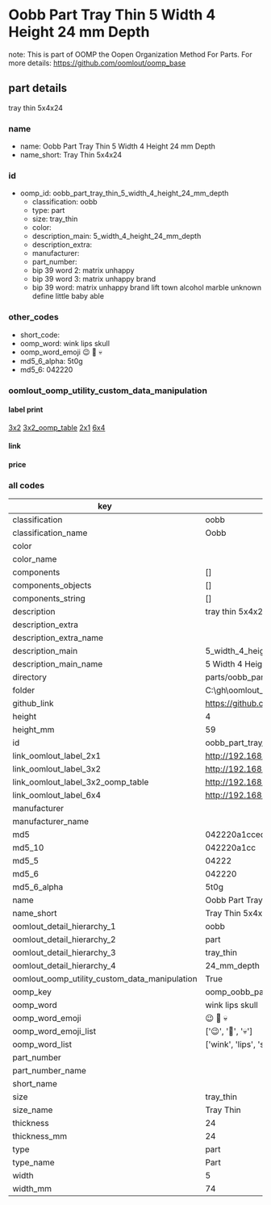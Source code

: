 # Oobb Part Tray Thin 5 Width 4 Height 24 mm Depth  

note: This is part of OOMP the Oopen Organization Method For Parts. For more details: https://github.com/oomlout/oomp_base

##  part details
  



tray thin 5x4x24



### name
* name: Oobb Part Tray Thin 5 Width 4 Height 24 mm Depth
* name_short: Tray Thin 5x4x24 
### id
* oomp_id: oobb_part_tray_thin_5_width_4_height_24_mm_depth
  * classification: oobb
  * type: part
  * size: tray_thin
  * color: 
  * description_main: 5_width_4_height_24_mm_depth
  * description_extra: 
  * manufacturer: 
  * part_number: 
  * bip 39 word 2: matrix unhappy
  * bip 39 word 3: matrix unhappy brand
  * bip 39 word: matrix unhappy brand lift town alcohol marble unknown define little baby able

### other_codes
* short_code: 
* oomp_word: wink lips skull
* oomp_word_emoji :wink: :lips: :skull:
* md5_6_alpha: 5t0g
* md5_6: 042220






### oomlout_oomp_utility_custom_data_manipulation
#### label print
[3x2](http://192.168.1.245:1112/?label=oomp%205t0g)
[3x2_oomp_table](http://192.168.1.108:1112/?label=oomp%205t0g)
[2x1](http://192.168.1.242:1112/?label=oomp%205t0g)
[6x4](http://192.168.1.55:1112/?label=oomp%205t0g)    

#### link

                              

#### price







### all codes 
| key | value |  
| --- | --- |  
| classification | oobb |  
| classification_name | Oobb |  
| color |  |  
| color_name |  |  
| components | [] |  
| components_objects | [] |  
| components_string | [] |  
| description | tray thin 5x4x24 |  
| description_extra |  |  
| description_extra_name |  |  
| description_main | 5_width_4_height_24_mm_depth |  
| description_main_name | 5 Width 4 Height 24 mm Depth |  
| directory | parts/oobb_part_tray_thin_5_width_4_height_24_mm_depth |  
| folder | C:\gh\oomlout_oobb_version_4_generated_parts\things\oobb_part_tray_thin_5_width_4_height_24_mm_depth |  
| github_link | https://github.com/oomlout/oomlout_oomp_part_src/tree/main/parts/oobb_part_tray_thin_5_width_4_height_24_mm_depth |  
| height | 4 |  
| height_mm | 59 |  
| id | oobb_part_tray_thin_5_width_4_height_24_mm_depth |  
| link_oomlout_label_2x1 | http://192.168.1.242:1112/?label=oomp%205t0g |  
| link_oomlout_label_3x2 | http://192.168.1.245:1112/?label=oomp%205t0g |  
| link_oomlout_label_3x2_oomp_table | http://192.168.1.108:1112/?label=oomp%205t0g |  
| link_oomlout_label_6x4 | http://192.168.1.55:1112/?label=oomp%205t0g |  
| manufacturer |  |  
| manufacturer_name |  |  
| md5 | 042220a1ccedf0f418732816363b5449 |  
| md5_10 | 042220a1cc |  
| md5_5 | 04222 |  
| md5_6 | 042220 |  
| md5_6_alpha | 5t0g |  
| name | Oobb Part Tray Thin 5 Width 4 Height 24 mm Depth |  
| name_short | Tray Thin 5x4x24  |  
| oomlout_detail_hierarchy_1 | oobb |  
| oomlout_detail_hierarchy_2 | part |  
| oomlout_detail_hierarchy_3 | tray_thin |  
| oomlout_detail_hierarchy_4 | 24_mm_depth |  
| oomlout_oomp_utility_custom_data_manipulation | True |  
| oomp_key | oomp_oobb_part_tray_thin_5_width_4_height_24_mm_depth |  
| oomp_word | wink lips skull |  
| oomp_word_emoji | :wink: :lips: :skull: |  
| oomp_word_emoji_list | [':wink:', ':lips:', ':skull:'] |  
| oomp_word_list | ['wink', 'lips', 'skull'] |  
| part_number |  |  
| part_number_name |  |  
| short_name |  |  
| size | tray_thin |  
| size_name | Tray Thin |  
| thickness | 24 |  
| thickness_mm | 24 |  
| type | part |  
| type_name | Part |  
| width | 5 |  
| width_mm | 74 |  
